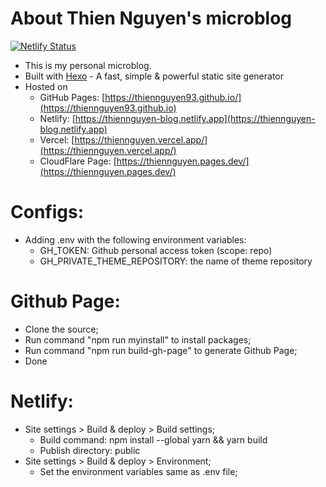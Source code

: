 # About Thien Nguyen's microblog
[![Netlify Status](https://api.netlify.com/api/v1/badges/b87fd3bc-c3eb-462c-ac91-79507e22feb7/deploy-status)](https://app.netlify.com/sites/thiennguyen-blog/deploys)
- This is my personal microblog.
- Built with [Hexo](https://hexo.io/) - A fast, simple & powerful static site generator
- Hosted on
    - GitHub Pages: [https://thiennguyen93.github.io/](https://thiennguyen93.github.io)
    - Netlify: [https://thiennguyen-blog.netlify.app](https://thiennguyen-blog.netlify.app)
    - Vercel: [https://thiennguyen.vercel.app/](https://thiennguyen.vercel.app/)
    - CloudFlare Page: [https://thiennguyen.pages.dev/](https://thiennguyen.pages.dev/)
# Configs:
- Adding .env with the following environment variables:
    - GH_TOKEN: Github personal access token (scope: repo)
    - GH_PRIVATE_THEME_REPOSITORY: the name of theme repository
# Github Page:
- Clone the source;
- Run command "npm run myinstall" to install packages;
- Run command "npm run build-gh-page" to generate Github Page;
- Done

# Netlify:
- Site settings > Build & deploy > Build settings;
    - Build command: npm install --global yarn && yarn build
    - Publish directory: public
- Site settings > Build & deploy > Environment;
    - Set the environment variables same as .env file;
